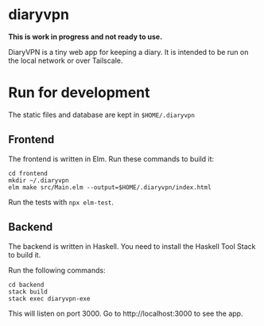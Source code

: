 # diaryvpn

**This is work in progress and not ready to use.**

DiaryVPN is a tiny web app for keeping a diary. It is intended to be run on the local network or over Tailscale.

# Run for development

The static files and database are kept in `$HOME/.diaryvpn`

## Frontend

The frontend is written in Elm. Run these commands to build it:

```
cd frontend
mkdir ~/.diaryvpn
elm make src/Main.elm --output=$HOME/.diaryvpn/index.html
```

Run the tests with `npx elm-test`.

## Backend

The backend is written in Haskell. You need to install the Haskell Tool Stack to build it.

Run the following commands:

```
cd backend
stack build
stack exec diaryvpn-exe
```

This will listen on port 3000. Go to http://localhost:3000 to see the app.
